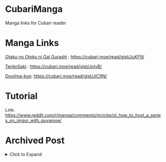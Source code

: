 # CubariManga
Manga links for Cubari reader

# Manga Links

[Otaku no Otoku ni Gal Gurashi](/OtakuNiOtokuNaGal) : https://cubari.moe/read/gist/JuKF9/

[TenkoSaki](/TenkoSaki) : https://cubari.moe/read/gist/JolyB/

[Doujima-kun](/Dojimakun): https://cubari.moe/read/gist/JiC9N/
# Tutorial
Link: https://www.reddit.com/r/manga/comments/mcicbp/sl_how_to_host_a_series_on_imgur_with_guyamoe/

# Archived Post
<details>
<summary>Click to Expand</summary>

Just wanna start off saying that this guide is for getting multiple chapters under one link for a series using [guya.moe](https://guya.moe), not just for viewing a single chapter. The devs talked about this in the mangadex discord server but no one made a guide, so I tried making one. Some parts of this guide are taken from [u/Kawaii\_Loli\_Imouto](/u/Kawaii_Loli_Imouto/)'s guide.

Uploading to Imgur

*   Before Starting make sure you have created an [imgur](https://imgur.com/) account and a [github](https://github.com/) account
    
*   Export your manga chapter to a folder somewhere (and order/zeropad the filenames properly).
    
*   Go to Imgur and hit the green "New post" button on the top left. Then hit the "Choose Photo/Video" button and navigate to the folder your images are..
    
*   A file explorer window should have popped up. Select the very last image of the chapter, hold shift, and then click on the very first image of the chapter. In the "file name" field at the bottom, you should see the file names in the correct order.
    
*   Hit "open" and wait for the files to upload. After this is done, name your gallery (and you can choose either community or hidden)
    
*   Repeat this for all the chapters you want hosted.
    

Initial Setup

*   Next go to github and press the green “New” button on the top left. Then name the repository and make sure it’s public (you can skip the “initialize this repository with:” section) and create the repository
    
*   Next, click “creating a new file” in the quick setup section. Give the file any name that you want, but make sure the name is something that you won’t change (everytime you change the name, it’ll change the url link)
    
*   In the “edit the new file” field paste this code.
    

  
```json
    {
      "title": "<manga title>",
      "description": "<manga description>",
      "artist": "<manga artist>",
      "author": "<manga author>",
      "cover": "<mangacoverurl.jpg>",
      "chapters": {
        "<chapter number>": {
          "title": "<chapter name>",
          "volume": "<volume number>",
          "groups": {
            "<group name>": "/proxy/api/imgur/chapter/<imgur id>/"
          },
          "last_updated": "1616368746"
        },
      }
    }
```

*   Then fill out every field that has <> around it. For the <imgur id> field, go to imgur and take the Imgur ID (the alphanumeric string after `imgur.com/a/` in the url) of the first chapter that you want to host and paste it. Once this is done, make sure to remove the last comma in the code and click “commit new file”
    
*   Next, go back to the file, click “raw” and then copy the url. Go to [git.io](https://git.io/), paste the url and shorten it. Copy the git id of this url (it’s the string of letters after `https://git.io/` in the url) and paste this id in `https://guya.moe/proxy/gist/<git id>/` (replace the <git id> field). This will be your permanent url for your manga series (as long as you don’t change the name of the github file.
    

Adding more chapters

*   Go back to the github code that you wrote earlier and edit it (pencil icon).
    
*   Reinsert the comma after the bracket right below “last updated”
    
*   In a new line right above the last two brackets, paste this code and change the fields to match the info of the chapter you're adding (make sure you change the imgur id to match the chapter)
    
```json
       "<chapter number>": {
          "title": "<chapter name>",
          "volume": "<volume number>",
          "groups": {
            "<group name>": "/proxy/api/imgur/chapter/<imgur id>/"
          },
          "last_updated": "1616368746"
        },
```
  

*   Repeat this for each chapter that you want to add
    
*   Once you finish with all the chapters, remove the last comma at the end of the code and click commit changes.
    
*   When you go back to your guya url, it should be updated with the new chapters.
    

If you have any errors or want it to be formatted better, copy your github code and run it through the [jsonformatter](https://jsonformatter.curiousconcept.com/#). This will automatically fix errors and tell you where they’re at. Then replace the contents of the GitHub file with the formatted json data.

Edit: If you want to add info about the time of the upload, replace "1616368746" with a unixtimestamp from [unixtimestamp.com](https://unixtimestamp.com)

Edit 2: If you want a custom git id, change the name of your github file (this is to break the old git.io id). Then copy the command below and put the raw url of the github file after "url="

Put the custom git id name you want after "code="

    curl https://git.io/ -i -F "url=<Paste Raw Url Here>" -F "code=<newgitid>"
    

Then copy the edited version of the command and paste it in Command Prompt (or Terminal on Mac + Linux). Your new git id is what you put in the "code=<new git id>". If this doesn't work, you either need to install curl for your system, or you already have a git id linked to your github file's name (which means you need to rename your github file).

Edit 3: If you have hundreds of chapters that need to be uploaded at once, you could also use Google Drive or Amazon S3 (using a [script](https://github.com/KojoZero/CubariS3JsonCreator))

Here is an example: [Bleach Colored](https://cubari.moe/read/gist/BleachColored)

</details>
